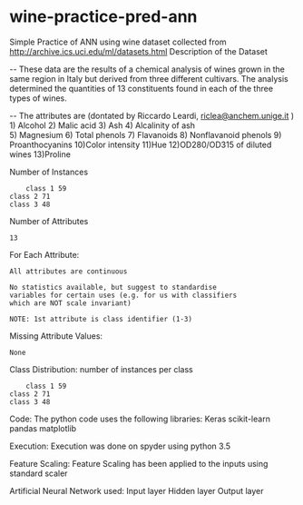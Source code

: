 # wine-practice-pred-ann
Simple Practice of ANN using wine dataset collected from http://archive.ics.uci.edu/ml/datasets.html
Description of the Dataset 

-- These data are the results of a chemical analysis of
      wines grown in the same region in Italy but derived from three
      different cultivars.
      The analysis determined the quantities of 13 constituents
      found in each of the three types of wines. 
 
-- The attributes are (dontated by Riccardo Leardi, 
	riclea@anchem.unige.it )
 	1) Alcohol
 	2) Malic acid
 	3) Ash
	4) Alcalinity of ash  
 	5) Magnesium
	6) Total phenols
 	7) Flavanoids
 	8) Nonflavanoid phenols
 	9) Proanthocyanins
	10)Color intensity
 	11)Hue
 	12)OD280/OD315 of diluted wines
 	13)Proline            

Number of Instances

      	class 1 59
	class 2 71
	class 3 48

 Number of Attributes 
	
	13

 For Each Attribute:

	All attributes are continuous
	
	No statistics available, but suggest to standardise
	variables for certain uses (e.g. for us with classifiers
	which are NOT scale invariant)

	NOTE: 1st attribute is class identifier (1-3)

 Missing Attribute Values:

	None

 Class Distribution: number of instances per class

      	class 1 59
	class 2 71
	class 3 48
  
  
  
  
Code:
The python code uses the following libraries:
Keras
scikit-learn
pandas
matplotlib

Execution:
Execution was done on spyder using python 3.5

Feature Scaling:
Feature Scaling has been applied to the inputs using standard scaler

Artificial Neural Network used:
Input layer
Hidden layer
Output layer
